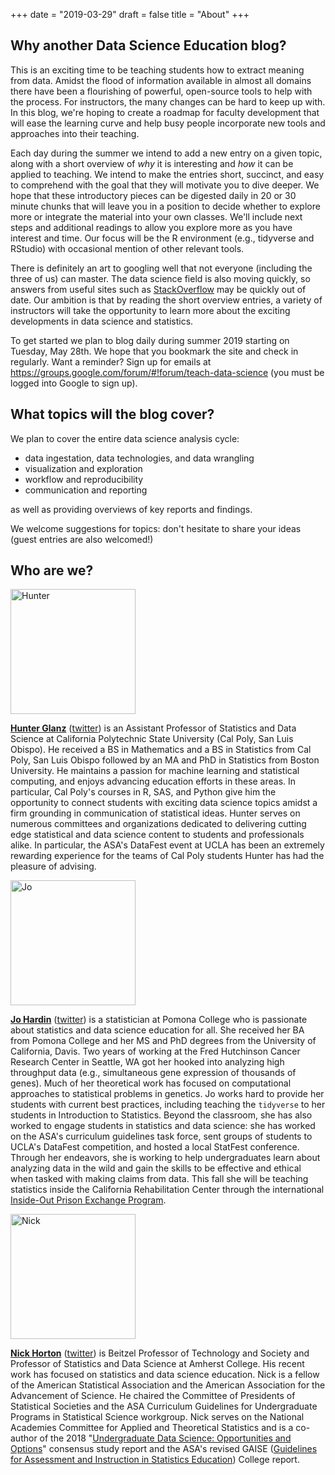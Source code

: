 +++
date = "2019-03-29"
draft = false
title =  "About"
+++


## Why another Data Science Education blog?

This is an exciting time to be teaching students how to extract meaning from data.  Amidst the flood of information available in almost all domains there have been a flourishing of powerful, open-source tools to help with the process. For instructors, the many changes can be hard to keep up with.  In this blog, we're hoping to create a roadmap for faculty development that will ease the learning curve and help busy people incorporate new tools and approaches into their teaching.  

Each day during the summer we intend to add a new entry on a given topic, along with a short overview of *why* it is interesting and *how* it can be applied to teaching.  We intend to make the entries short, succinct, and easy to comprehend with the goal that they will motivate you to dive deeper.  We hope that these introductory pieces can be digested daily in 20 or 30 minute chunks that will leave you in a position to decide whether to explore more or integrate the material into your own classes.  We'll include next steps and additional readings to allow you explore more as you have interest and time.  Our focus will be the R environment (e.g., tidyverse and RStudio) with occasional mention of other relevant tools.


There is definitely an art to googling well that not everyone (including the three of us) can master. The data science field is also moving quickly, so answers from useful sites such as [StackOverflow](https://stackoverflow.com) may be quickly out of date.  Our ambition is that by reading the short overview entries, a variety of instructors will take the opportunity to learn more about the exciting developments in data science and statistics.  

To get started we plan to blog daily during summer 2019 starting on Tuesday, May 28th.  We hope that you bookmark the site and check in regularly.  Want a reminder?  Sign up for emails at https://groups.google.com/forum/#!forum/teach-data-science (you must be logged into Google to sign up).

##  What topics will the blog cover?

We plan to cover the entire data science analysis cycle:

- data ingestation, data technologies, and data wrangling
- visualization and exploration
- workflow and reproducibility
- communication and reporting

as well as providing overviews of key reports and findings.  

We welcome suggestions for topics: don't hesitate to share your ideas (guest entries are also welcomed!)

##  Who are we?

<img alt = 'Hunter' width='200' src='/post/2019_05_21_Introduction/hunter.jpg' />

**[Hunter Glanz](https://statistics.calpoly.edu/hunter-glanz)** ([twitter](https://twitter.com/hglanz)) is an Assistant Professor of Statistics and Data Science at California Polytechnic State University (Cal Poly, San Luis Obispo). He received a BS in Mathematics and a BS in Statistics from Cal Poly, San Luis Obispo followed by an MA and PhD in Statistics from Boston University. He maintains a passion for machine learning and statistical computing, and enjoys advancing education efforts in these areas. In particular, Cal Poly's courses in R, SAS, and Python give him the opportunity to connect students with exciting data science topics amidst a firm grounding in communication of statistical ideas. Hunter serves on numerous committees and organizations dedicated to delivering cutting edge statistical and data science content to students and professionals alike. In particular, the ASA's DataFest event at UCLA has been an extremely rewarding experience for the teams of Cal Poly students Hunter has had the pleasure of advising.



<img alt = 'Jo' width='200' src='/post/2019_05_21_Introduction/jo_headshot8.jpg' />

**[Jo Hardin](https://www.pomona.edu/directory/people/johanna-s-hardin)** ([twitter](https://twitter.com/jo_hardin47)) is a statistician at Pomona College who is passionate about statistics and data science education for all.   She received her BA from Pomona College and her MS and PhD degrees from the University of California, Davis.  Two years of working at the Fred Hutchinson Cancer Research Center in Seattle, WA got her hooked into analyzing high throughput data (e.g., simultaneous gene expression of thousands of genes).   Much of her theoretical work has focused on computational approaches to  statistical problems in genetics.  Jo works hard to provide her students with current best practices, including teaching the `tidyverse` to her students in Introduction to Statistics.  Beyond the classroom, she has also worked to engage students in statistics and data science: she has worked on the ASA's curriculum guidelines task force, sent groups of students to UCLA's DataFest competition, and hosted a local StatFest conference.  Through her endeavors, she is working to help undergraduates learn about analyzing data in the wild and gain the skills to be effective and ethical when tasked with making claims from data.  This fall she will be teaching statistics inside the California Rehabilitation Center through the international [Inside-Out Prison Exchange Program](http://www.insideoutcenter.org/).


<img alt = 'Nick' width='200' src='/post/2019_05_21_Introduction/nick.jpg' />

**[Nick Horton](https://www.amherst.edu/people/facstaff/nhorton)** ([twitter](https://twitter.com/askdrstats)) is Beitzel Professor of Technology and Society and Professor of Statistics and Data Science at Amherst College. His recent work has focused on statistics and data science education.  Nick is a fellow of the American Statistical Association and the American Association for the Advancement of Science. He chaired the Committee of Presidents of Statistical Societies and the ASA Curriculum Guidelines for Undergraduate Programs in Statistical Science workgroup.  Nick serves on the National Academies Committee for Applied and Theoretical Statistics and is a co-author of the 2018 "[Undergraduate Data Science: Opportunities and Options](https://nas.edu/envisioningds)" consensus study report and the ASA's revised GAISE ([Guidelines for Assessment and Instruction in Statistics Education](https://www.amstat.org/asa/education/Guidelines-for-Assessment-and-Instruction-in-Statistics-Education-Reports.aspx)) College report.

